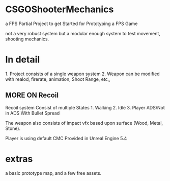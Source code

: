 # CSGOShooterMechanics
 a FPS Partial Project to get Started for Prototyping a FPS Game

not a very robust system but a modular enough system to test movement, shooting mechanics.

<h1> In detail</h1>
1. Project consists of a single weapon system
2. Weapon can be modified with realod, firerate, animation, Shoot Range, etc,,
<br>
<h2>MORE ON Recoil</h2>
Recoil system Consist of multiple States
1. Walking 2. Idle 3. Player ADS/Not in ADS
With Bullet Spread

The weapon also consists of impact vfx based upon surface (Wood, Metal, Stone).

Player is using default CMC Provided in Unreal Engine 5.4

<h1>extras</h1>
a basic prototype map, and a few free assets.
